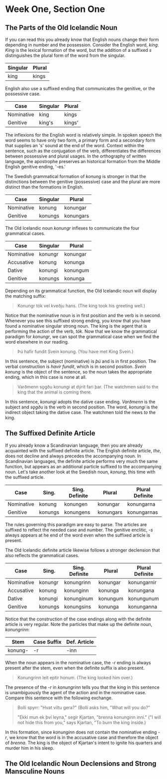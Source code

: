 # Week One, Section One

## The Parts of the Old Icelandic Noun

If you can read this you already know that English nouns change their form depending in number and the possession. Consider the English word, _king_. _King_ is the lexical formation of the word, but the addition of a suffixed _s_ distinguishes the plural form of the word from the singular.

 Singular | Plural  
----------|--------|
 king     | kings

English also use a suffixed ending that communicates the genitive, or the possessive case.

Case | Singular | Plural
-----------------|----------|--------
Nominative | king | kings
Genitive | king's | kings'

The inflexions for the English word is relatively simple. In spoken speech the word seems to have only two form, a primary form and a secondary form that supplies an 's' sound at the end of the word. Context within the sentence, such as the conjugation of the verb, differentiates the differences between possessive and plural usages. In the orthography of written language, the apostrophe preserves an historical formation from the Middle English genitive ending, '-es.'

The Swedish grammatical formation of _konung_ is stronger in that the distinctions between the genitive (possessive) case and the plural are more distinct than the formations in English. 

Case | Singular | Plural
-----------------|----------|--------
Nominative       | konung   | konungar
Genitive	 | konungs  | konungars

The Old Icelandic noun _konungr_ inflexes to communicate the four grammatical cases. 

Case | Singular | Plural
-----------------|----------|--------
Nominative       | konungr  | konungar
Accusative	 | konung   | konunga
Dative           | konungi  | konungum
Genitive         | konungs  | konunga

Depending on its grammatical function, the Old Icelandic noun will display the matching suffix:

>Konungr tók vel kveðju hans. (The king took his greeting well.)

Notice that the nominative noun is in first position and the verb is in second. Whenever you see this suffixed strong ending, you know that you have found a nominative singular strong noun. The king is the agent that is performing the action of the verb, _tók_. Now that we know the grammatical paradigm for _konungr_, we can spot the grammatical case when we find the word elsewhere in our reading. 

>Þú hafir fundit Svein konung. (You have met King Svein.)

In this sentence, the subject (nominative) is _þú_ and is in first position. The verbal construction is _havir fundit_, which is in second position. _Svein konung_ is the object of the sentence, so the noun takes the appropriate ending, which in this case is none at all.

>Varðmenn sǫgðu konungi at dýrit fari þar. (The watchmen said to the king that the animal is coming there.

In this sentence, _konungi_ adopts the dative case ending. _Varðmenn_ is the subject and _sǫgðu_ is the verb in second position. The word, _konungi_ is the indirect object taking the dative case. The watchmen told the news _to_ the king.

## The Suffixed Definite Article

If you already know a Scandinavian language, then you are already acquainted with the suffixed definite article. The English definite article, _the_, does not decline and always precedes the accompanying noun. In Scandinavian languages, the definite article performs very much the same function, but appears as an additional particle suffixed to the accompanying noun. Let's take another look at the Swedish noun, _konung_, this time with the suffixed article.

Case | Sing.    | Sing. Definite | Plural   | Plural Definite
-----------------|----------|----------------|----------|----------------
Nominative       | konung   | konungen       | konungar | konungarna
Genitive	 | konungs  | konungens      | konungars| konungarnas

The rules governing this paradigm are easy to parse. The articles are suffixed to reflect the needed case and number. The genitive enclitic, _-s_ always appears at he end of the word even when the suffixed article is present.

The Old Icelandic definite article likewise follows a stronger declension that also reflects the grammatical cases. 

Case | Sing. | Sing. Definite | Plural | Plural Definite
-----------------|----------|--------|---|---
Nominative       | konungr  | konungrinn | konungar | konungarnir
Accusative	 | konung   | konunginn  | konunga  | konungana
Dative           | konungi  | konunginum | konungum | konungunum
Genitive         | konungs  | konungsins | konunga  | konunganna

Notice that the construction of the case endings along with the definite article is very regular. Note the particles that make up the definite noun, _konungrinn_:

Stem    | Case Suffix | Def. Article 
--------|-------------|--------------
konung- | -r          | -inn

When the noun appears in the nominative case, the _-r_ ending is always present after the stem, even when the definite suffix is also present.

>Konungrinn leit eptir honum. (The king looked him over.)

The presence of the _-r_ in _konungrinn_ tells you that the king in this sentence is unambiguously the agent of the action and in the nominative case. Compare this sentence with the following exchange. 

>Bolli spyrr: "Hvat viltu gera?" (Bolli asks him, "What will you do?"
>
>"Ekki mun ek því leyna," segir Kjartan, "brenna konunginn inni." ("I will not hide this from you," says Kjartan, "To burn the king inside.)

In this formation, since _konunginn_ does not contain the nominative ending _-r_, we know that the word is in the accusative case and therefore the object of _brenna_. The king is the object of Kjartan's intent to ignite his quarters and murder him in his sleep.

## The Old Icelandic Noun Declensions and Strong Mansculine Nouns
